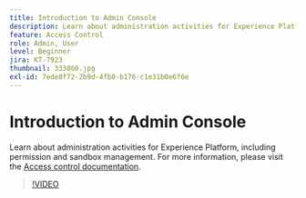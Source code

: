 ```yaml
---
title: Introduction to Admin Console
description: Learn about administration activities for Experience Platform, including permission and sandbox management.
feature: Access Control
role: Admin, User
level: Beginner
jira: KT-7923
thumbnail: 333860.jpg
exl-id: 7ede8f72-2b9d-4fb0-b176-c1e31b0e6f6e
---
```

# Introduction to Admin Console

Learn about administration activities for Experience Platform, including permission and sandbox management. For more information, please visit the [Access control documentation](https://experienceleague.adobe.com/docs/experience-platform/access-control/home.html).

>[!VIDEO](https://video.tv.adobe.com/v/333860?learn=on)